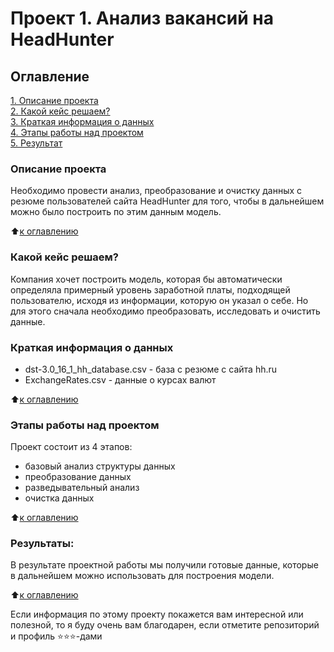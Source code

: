# Проект 1. Анализ вакансий на HeadHunter

## Оглавление  
[1. Описание проекта](https://github.com/andreydokuchaev/sf-data-science/tree/main/project_1/README.md#Описание-проекта)  
[2. Какой кейс решаем?](https://github.com/andreydokuchaev/sf-data-science/tree/main/project_1/README.md#Какой-кейс-решаем)  
[3. Краткая информация о данных](https://github.com/andreydokuchaev/sf-data-science/tree/main/project_1/README.md#Краткая-информация-о-данных)  
[4. Этапы работы над проектом](https://github.com/andreydokuchaev/sf-data-science/tree/main/project_1/README.md#Этапы-работы-над-проектом)  
[5. Результат](https://github.com/andreydokuchaev/sf-data-science/tree/main/project_1/README.md#Результат)    


### Описание проекта    
Необходимо провести анализ, преобразование и очистку данных с резюме пользователей сайта HeadHunter для того,
чтобы в дальнейшем можно было построить по этим данным модель.

:arrow_up:[к оглавлению](https://github.com/andreydokuchaev/sf-data-science/tree/main/project_1/README.md#Оглавление)


### Какой кейс решаем?    
Компания хочет построить модель, которая бы автоматически определяла примерный уровень заработной платы, подходящей пользователю, исходя из информации, которую он указал о себе. Но для этого сначала необходимо
преобразовать, исследовать и очистить данные.


### Краткая информация о данных
* dst-3.0_16_1_hh_database.csv - база с резюме с сайта hh.ru
* ExchangeRates.csv - данные о курсах валют
  
:arrow_up:[к оглавлению](https://github.com/andreydokuchaev/sf-data-science/tree/main/project_1/README.md#Оглавление)


### Этапы работы над проектом  
Проект состоит из 4 этапов:
* базовый анализ структуры данных
* преобразование данных
* разведывательный анализ
* очистка данных

:arrow_up:[к оглавлению](https://github.com/andreydokuchaev/sf-data-science/tree/main/project_1/README.md#Оглавление)


### Результаты:  
В результате проектной работы мы получили готовые данные, которые в дальнейшем можно использовать для
построения модели.

:arrow_up:[к оглавлению](https://github.com/andreydokuchaev/sf-data-science/tree/main/project_1/README.md#Оглавление)


Если информация по этому проекту покажется вам интересной или полезной, то я буду очень вам благодарен, если отметите репозиторий и профиль ⭐️⭐️⭐️-дами